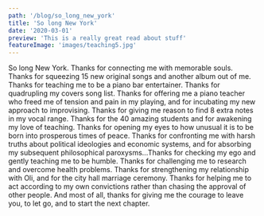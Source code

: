 ```yaml
---
path: '/blog/so_long_new_york'
title: 'So long New York'
date: '2020-03-01'
preview: 'This is a really great read about stuff'
featureImage: 'images/teaching5.jpg'
---
```


So long New York. Thanks for connecting me with memorable souls. Thanks for squeezing 15 new original songs and another album out of me. Thanks for teaching me to be a piano bar entertainer. Thanks for quadrupling my covers song list. Thanks for offering me a piano teacher who freed me of tension and pain in my playing, and for incubating my new approach to improvising. Thanks for giving me reason to find 8 extra notes in my vocal range. Thanks for the 40 amazing students and for awakening my love of teaching. Thanks for opening my eyes to how unusual it is to be born into prosperous times of peace. 
Thanks for confronting me with harsh truths about political ideologies and economic systems, and for absorbing my subsequent philosophical paroxysms...Thanks for checking my ego and gently teaching me to be humble. Thanks for challenging me to research and overcome health problems. Thanks for strengthening my relationship with Oli, and for the city hall marriage ceremony. Thanks for helping me to act according to my own convictions rather than chasing the approval of other people. And most of all, thanks for giving me the courage to leave you, to let go, and to start the next chapter.